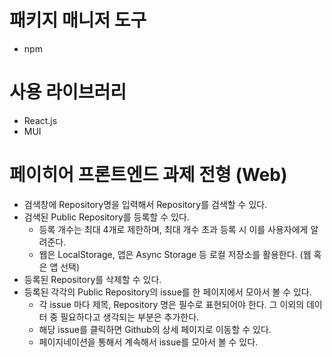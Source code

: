 # 패키지 매니저 도구
- npm

# 사용 라이브러리
- React.js
- MUI

# 페이히어 프론트엔드 과제 전형 (Web)

- 검색창에 Repository명을 입력해서 Repository를 검색할 수 있다.
- 검색된 Public Repository를 등록할 수 있다.
  - 등록 개수는 최대 4개로 제한하며, 최대 개수 초과 등록 시 이를 사용자에게 알려준다.
  - 웹은 LocalStorage, 앱은 Async Storage 등 로컬 저장소를 활용한다. (웹 혹은 앱 선택)
- 등록된 Repository를 삭제할 수 있다.
- 등록된 각각의 Public Repository의 issue를 한 페이지에서 모아서 볼 수 있다.
  - 각 issue 마다 제목, Repository 명은 필수로 표현되어야 한다. 그 이외의 데이터 중 필요하다고 생각되는 부분은 추가한다.
  - 해당 issue를 클릭하면 Github의 상세 페이지로 이동할 수 있다.
  - 페이지네이션을 통해서 계속해서 issue를 모아서 볼 수 있다.
